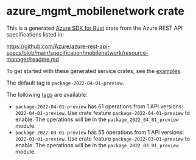 # azure_mgmt_mobilenetwork crate

This is a generated [Azure SDK for Rust](https://github.com/Azure/azure-sdk-for-rust) crate from the Azure REST API specifications listed in:

https://github.com/Azure/azure-rest-api-specs/blob/main/specification/mobilenetwork/resource-manager/readme.md

To get started with these generated service crates, see the [examples](https://github.com/Azure/azure-sdk-for-rust/blob/main/services/README.md#examples).

The default tag is `package-2022-04-01-preview`.

The following [tags](https://github.com/Azure/azure-sdk-for-rust/blob/main/services/tags.md) are available:

- `package-2022-04-01-preview` has 61 operations from 1 API versions: `2022-04-01-preview`. Use crate feature `package-2022-04-01-preview` to enable. The operations will be in the `package_2022_04_01_preview` module.
- `package-2022-03-01-preview` has 55 operations from 1 API versions: `2022-03-01-preview`. Use crate feature `package-2022-03-01-preview` to enable. The operations will be in the `package_2022_03_01_preview` module.